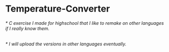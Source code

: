 # Temperature-Converter
###### * C exercise I made for highschool that I like to remake on other languages if I really know them.
###### * I will upload the versions in other languages eventually.
